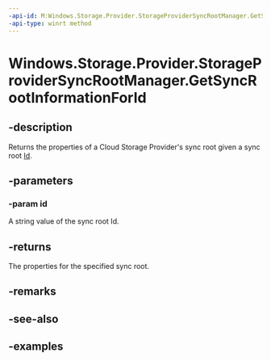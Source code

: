 ```yaml
---
-api-id: M:Windows.Storage.Provider.StorageProviderSyncRootManager.GetSyncRootInformationForId(System.String)
-api-type: winrt method
---
```


<!-- Method syntax.
public StorageProviderSyncRootInfo StorageProviderSyncRootManager.GetSyncRootInformationForId(String id)
-->

# Windows.Storage.Provider.StorageProviderSyncRootManager.GetSyncRootInformationForId

## -description
Returns the properties of a Cloud Storage Provider's sync root given a sync root [Id](StorageProviderSyncRootInfo_id.md). 

## -parameters
### -param id
A string value of the sync root Id.

## -returns
The properties for the specified sync root.

## -remarks

## -see-also

## -examples

